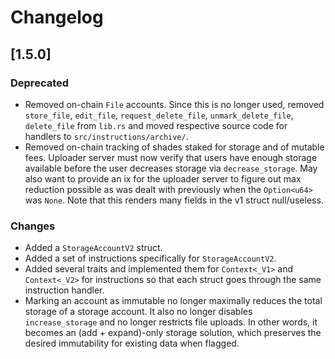 # Changelog

## [1.5.0]
### Deprecated
- Removed on-chain `File` accounts. Since this is no longer used, removed `store_file`, `edit_file`, `request_delete_file`, `unmark_delete_file`, `delete_file` from `lib.rs` and moved respective source code for handlers to `src/instructions/archive/`.
- Removed on-chain tracking of shades staked for storage and of mutable fees. Uploader server must now verify that users have enough storage available before the user decreases storage via `decrease_storage`. May also want to provide an ix for the uploader server to figure out max reduction possible as was dealt with previously when the `Option<u64>` was `None`. Note that this renders many fields in the v1 struct null/useless.


### Changes
- Added a `StorageAccountV2` struct.
- Added a set of instructions specifically for `StorageAccountV2`. 
- Added several traits and implemented them for `Context<_V1>` and `Context<_V2>` for instructions so that each struct goes through the same instruction handler.
- Marking an account as immutable no longer maximally reduces the total storage of a storage account. It also no longer disables `increase_storage` and no longer restricts file uploads. In other words, it becomes an (add + expand)-only storage solution, which preserves the desired immutability for existing data when flagged.
